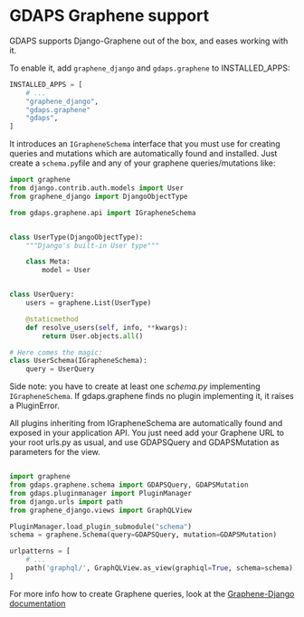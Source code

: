 # GDAPS Graphene support

GDAPS supports Django-Graphene out of the box, and eases working with it.

To enable it, add `graphene_django` and `gdaps.graphene` to INSTALLED_APPS:

```python
INSTALLED_APPS = [
    # ...
    "graphene_django",
    "gdaps.graphene"
    "gdaps",
]
```

It introduces an `IGrapheneSchema` interface that you must use for creating queries and mutations which are automatically found and installed. Just create a `schema.py`file and any of your graphene queries/mutations like:

```python
import graphene
from django.contrib.auth.models import User
from graphene_django import DjangoObjectType

from gdaps.graphene.api import IGrapheneSchema


class UserType(DjangoObjectType):
    """Django's built-in User type"""

    class Meta:
        model = User


class UserQuery:
    users = graphene.List(UserType)

    @staticmethod
    def resolve_users(self, info, **kwargs):
        return User.objects.all()

# Here comes the magic:
class UserSchema(IGrapheneSchema):
    query = UserQuery
```


Side note: you have to create at least one *schema.py* implementing `IGrapheneSchema`. If gdaps.graphene finds no plugin implementing it, it raises a PluginError.

All plugins inheriting from IGrapheneSchema are automatically found and exposed in your application API.
You just need add your Graphene URL to your root urls.py as usual, and use GDAPSQuery and GDAPSMutation as parameters for the view.
```python

import graphene
from gdaps.graphene.schema import GDAPSQuery, GDAPSMutation
from gdaps.pluginmanager import PluginManager
from django.urls import path
from graphene_django.views import GraphQLView

PluginManager.load_plugin_submodule("schema")
schema = graphene.Schema(query=GDAPSQuery, mutation=GDAPSMutation)

urlpatterns = [
    # ...
    path('graphql/', GraphQLView.as_view(graphiql=True, schema=schema)),
]

```

For more info how to create Graphene queries, look at the [Graphene-Django documentation](http://docs.graphene-python.org/projects/django/en/latest/)
